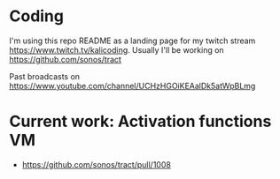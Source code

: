 # Coding

I'm using this repo README as a landing page for my twitch stream https://www.twitch.tv/kalicoding. 
Usually I'll be working on https://github.com/sonos/tract

Past broadcasts on https://www.youtube.com/channel/UCHzHGOiKEAalDk5atWpBLmg

# Current work: Activation functions VM

 * https://github.com/sonos/tract/pull/1008 
